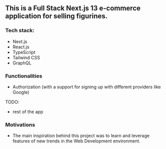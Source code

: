 ## This is a Full Stack Next.js 13 e-commerce application for selling figurines.

### Tech stack:
- Next.js
- React.js
- TypeScript
- Tailwind CSS
- GraphQL

### Functionalities

- Authorization (with a support for signing up with different providers like Google)

TODO:
- rest of the app

### Motivations

- The main inspiration behind this project was to learn and leverage features of new trends in the Web Development environment. 
